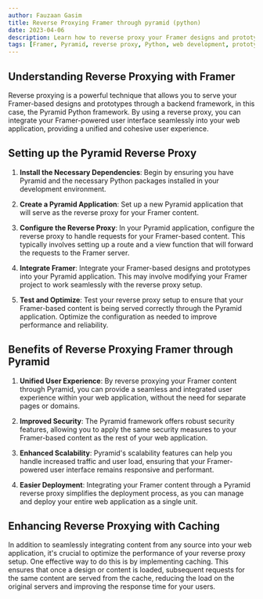 ```yaml
---
author: Fauzaan Gasim
title: Reverse Proxying Framer through pyramid (python)
date: 2023-04-06
description: Learn how to reverse proxy your Framer designs and prototypes through the Pyramid Python framework, enabling you to seamlessly integrate your designs into your web application.
tags: [Framer, Pyramid, reverse proxy, Python, web development, prototyping]
---
```


## Understanding Reverse Proxying with Framer

Reverse proxying is a powerful technique that allows you to serve your Framer-based designs and prototypes through a backend framework, in this case, the Pyramid Python framework. By using a reverse proxy, you can integrate your Framer-powered user interface seamlessly into your web application, providing a unified and cohesive user experience.

## Setting up the Pyramid Reverse Proxy

1. **Install the Necessary Dependencies**: Begin by ensuring you have Pyramid and the necessary Python packages installed in your development environment.

2. **Create a Pyramid Application**: Set up a new Pyramid application that will serve as the reverse proxy for your Framer content.

3. **Configure the Reverse Proxy**: In your Pyramid application, configure the reverse proxy to handle requests for your Framer-based content. This typically involves setting up a route and a view function that will forward the requests to the Framer server.

4. **Integrate Framer**: Integrate your Framer-based designs and prototypes into your Pyramid application. This may involve modifying your Framer project to work seamlessly with the reverse proxy setup.

5. **Test and Optimize**: Test your reverse proxy setup to ensure that your Framer-based content is being served correctly through the Pyramid application. Optimize the configuration as needed to improve performance and reliability.

## Benefits of Reverse Proxying Framer through Pyramid

1. **Unified User Experience**: By reverse proxying your Framer content through Pyramid, you can provide a seamless and integrated user experience within your web application, without the need for separate pages or domains.

2. **Improved Security**: The Pyramid framework offers robust security features, allowing you to apply the same security measures to your Framer-based content as the rest of your web application.

3. **Enhanced Scalability**: Pyramid's scalability features can help you handle increased traffic and user load, ensuring that your Framer-powered user interface remains responsive and performant.

4. **Easier Deployment**: Integrating your Framer content through a Pyramid reverse proxy simplifies the deployment process, as you can manage and deploy your entire web application as a single unit.

## Enhancing Reverse Proxying with Caching

In addition to seamlessly integrating content from any source into your web application, it's crucial to optimize the performance of your reverse proxy setup. One effective way to do this is by implementing caching. This ensures that once a design or content is loaded, subsequent requests for the same content are served from the cache, reducing the load on the original servers and improving the response time for your users.